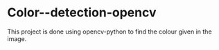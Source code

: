 # Color--detection-opencv
This project is done using opencv-python to find the colour given in the image.
